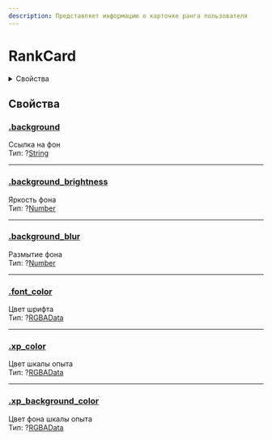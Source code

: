 ```yaml
---
description: Представляет информацию о карточке ранга пользователя
---
```


# RankCard

<details>

<summary>Свойства</summary>

[background](rank-card.md#background)

[background\_brightness](rank-card.md#background\_brightness)

[background\_blur](rank-card.md#background\_blur)

[font\_color](rank-card.md#font\_color)

[xp\_color](rank-card.md#xp\_color)

[xp\_background\_color](rank-card.md#xp\_background\_color)

</details>

## Свойства

### [.background](rank-card.md#background)

Ссылка на фон\
Тип: ?[String](https://developer.mozilla.org/en-US/docs/Web/JavaScript/Reference/Global\_Objects/String)

***

### [.background\_brightness](rank-card.md#background\_brightness)

Яркость фона\
Тип: ?[Number](https://developer.mozilla.org/en-US/docs/Web/JavaScript/Reference/Global\_Objects/Number)

***

### [.background\_blur](rank-card.md#background\_blur)

Размытие фона\
Тип: ?[Number](https://developer.mozilla.org/en-US/docs/Web/JavaScript/Reference/Global\_Objects/Number)

***

### [.font\_color](rank-card.md#font\_color)

Цвет шрифта\
Тип: ?[RGBAData](rgba-data.md)

***

### [.xp\_color](rank-card.md#xp\_color)

Цвет шкалы опыта\
Тип: ?[RGBAData](rgba-data.md)

***

### [.xp\_background\_color](rank-card.md#xp\_background\_color)

Цвет фона шкалы опыта\
Тип: ?[RGBAData](rgba-data.md)
